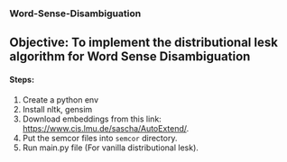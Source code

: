 ### Word-Sense-Disambiguation

## Objective: To implement the distributional lesk algorithm for Word Sense Disambiguation

#### Steps:
1. Create a python env
2. Install nltk, gensim
3. Download embeddings from this link: https://www.cis.lmu.de/sascha/AutoExtend/.
4. Put the semcor files into ```semcor``` directory.
5. Run main.py file (For vanilla distributional lesk).

